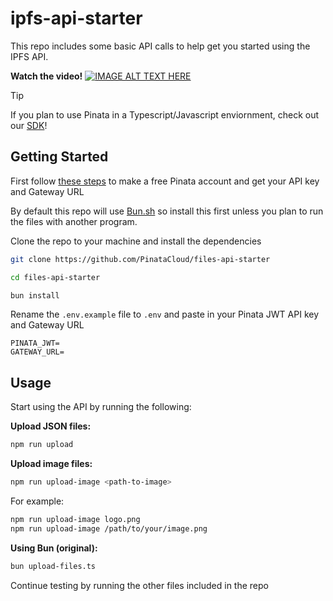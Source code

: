 # ipfs-api-starter

This repo includes some basic API calls to help get you started using the IPFS API.

**Watch the video!**
[![IMAGE ALT TEXT HERE](https://dweb.mypinata.cloud/files/bafybeidq7raunlrwrnvzif5pcwvtrndhu7wz7udwf2kfl6mprhjs63u6jq)](https://www.youtube.com/watch?v=qarW5KhIWXE)

> [!TIP]
> If you plan to use Pinata in a Typescript/Javascript enviornment, check out our [SDK](https://github.com/PinataCloud/pinata)!

## Getting Started

First follow [these steps](https://docs.pinata.cloud/quickstart) to make a free Pinata account and get your API key and Gateway URL

By default this repo will use [Bun.sh](https://bun.sh) so install this first unless you plan to run the files with another program.

Clone the repo to your machine and install the dependencies

```bash
git clone https://github.com/PinataCloud/files-api-starter

cd files-api-starter

bun install
```

Rename the `.env.example` file to `.env` and paste in your Pinata JWT API key and Gateway URL

```
PINATA_JWT=
GATEWAY_URL=
```

## Usage

Start using the API by running the following:

**Upload JSON files:**

```bash
npm run upload
```

**Upload image files:**

```bash
npm run upload-image <path-to-image>
```

For example:

```bash
npm run upload-image logo.png
npm run upload-image /path/to/your/image.png
```

**Using Bun (original):**

```bash
bun upload-files.ts
```

Continue testing by running the other files included in the repo
